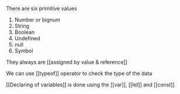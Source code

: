 There are six primitive values
1. Number or bignum
2. String 
3. Boolean
4. Undefined
5. null
6. Symbol

They always are [[assigned by value & reference]] 

We can use [[typeof]]  operator to check the type of the data 

[[Declaring of variables]] is done using the [[var]], [[let]] and [[const]]

